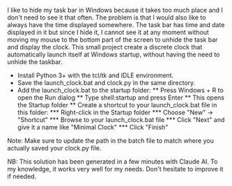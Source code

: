 I like to hide my task bar in Windows because it takes too much place and I don't need to see it that often. The problem is that I would also like to always have the time displayed somewhere. The task bar has time and date displayed in it but since I hide it, I cannot see it at any moment without moving my mouse to the bottom part of the screen to unhide the task bar and display the clock. This small project create a discrete clock that automatically launch itself at Windows startup, without having the need to unhide the taskbar.

* Install Python 3+ with the tcl/tk and IDLE environment.
* Save the launch_clock.bat and clock.py in the same directory.
* Add the launch_clock.bat to the startup folder:
  ** Press Windows + R to open the Run dialog
  ** Type shell:startup and press Enter
  ** This opens the Startup folder
  ** Create a shortcut to your launch_clock.bat file in this folder:
    *** Right-click in the Startup folder
    *** Choose "New" → "Shortcut"
    *** Browse to your launch_clock.bat file
    *** Click "Next" and give it a name like "Minimal Clock"
    *** Click "Finish"

Note: Make sure to update the path in the batch file to match where you actually saved your clock.py file.

NB: This solution has been generated in a few minutes with Claude AI. To my knowledge, it works very well for my needs. Don't hesitate to improve it if needed.
